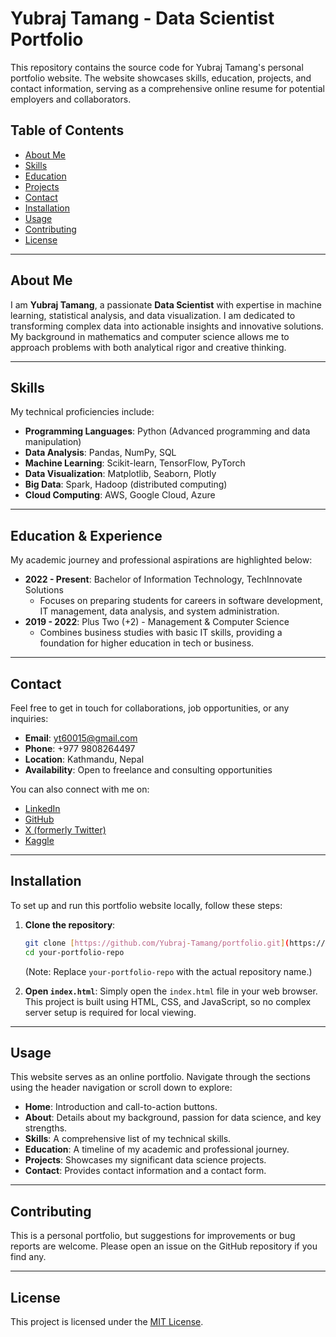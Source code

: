 # Yubraj Tamang - Data Scientist Portfolio

This repository contains the source code for Yubraj Tamang's personal portfolio website. The website showcases skills, education, projects, and contact information, serving as a comprehensive online resume for potential employers and collaborators.

## Table of Contents

- [About Me](#about-me)
- [Skills](#skills)
- [Education](#education--experience)
- [Projects](#projects)
- [Contact](#contact)
- [Installation](#installation)
- [Usage](#usage)
- [Contributing](#contributing)
- [License](#license)

---

## About Me

I am **Yubraj Tamang**, a passionate **Data Scientist** with expertise in machine learning, statistical analysis, and data visualization. I am dedicated to transforming complex data into actionable insights and innovative solutions. My background in mathematics and computer science allows me to approach problems with both analytical rigor and creative thinking.

---

## Skills

My technical proficiencies include:

* **Programming Languages**: Python (Advanced programming and data manipulation)
* **Data Analysis**: Pandas, NumPy, SQL
* **Machine Learning**: Scikit-learn, TensorFlow, PyTorch
* **Data Visualization**: Matplotlib, Seaborn, Plotly
* **Big Data**: Spark, Hadoop (distributed computing)
* **Cloud Computing**: AWS, Google Cloud, Azure

---

## Education & Experience

My academic journey and professional aspirations are highlighted below:

* **2022 - Present**: Bachelor of Information Technology, TechInnovate Solutions
    * Focuses on preparing students for careers in software development, IT management, data analysis, and system administration.
* **2019 - 2022**: Plus Two (+2) - Management & Computer Science
    * Combines business studies with basic IT skills, providing a foundation for higher education in tech or business.
---


## Contact

Feel free to get in touch for collaborations, job opportunities, or any inquiries:

* **Email**: yt60015@gmail.com
* **Phone**: +977 9808264497
* **Location**: Kathmandu, Nepal
* **Availability**: Open to freelance and consulting opportunities

You can also connect with me on:
* [LinkedIn](https://www.linkedin.com/in/yubraj-tamang/)
* [GitHub](https://github.com/Yubraj-Tamang/)
* [X (formerly Twitter)](https://x.com/Cruz6T9)
* [Kaggle](https://www.kaggle.com/yubraj00)

---

## Installation

To set up and run this portfolio website locally, follow these steps:

1.  **Clone the repository**:
    ```bash
    git clone [https://github.com/Yubraj-Tamang/portfolio.git](https://github.com/Yubraj-Tamang/portfolio.git)
    cd your-portfolio-repo
    ```
    (Note: Replace `your-portfolio-repo` with the actual repository name.)

2.  **Open `index.html`**:
    Simply open the `index.html` file in your web browser. This project is built using HTML, CSS, and JavaScript, so no complex server setup is required for local viewing.

---

## Usage

This website serves as an online portfolio. Navigate through the sections using the header navigation or scroll down to explore:

* **Home**: Introduction and call-to-action buttons.
* **About**: Details about my background, passion for data science, and key strengths.
* **Skills**: A comprehensive list of my technical skills.
* **Education**: A timeline of my academic and professional journey.
* **Projects**: Showcases my significant data science projects.
* **Contact**: Provides contact information and a contact form.

---

## Contributing

This is a personal portfolio, but suggestions for improvements or bug reports are welcome. Please open an issue on the GitHub repository if you find any.

---

## License

This project is licensed under the [MIT License](LICENSE).
